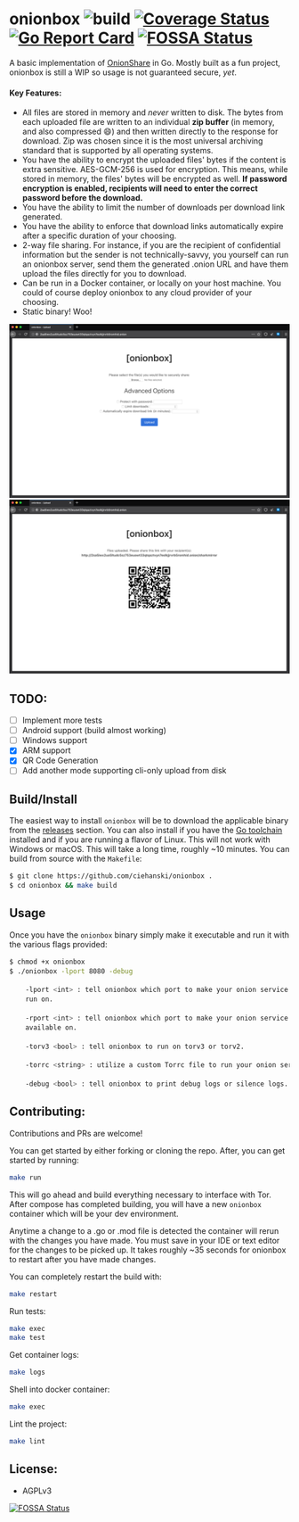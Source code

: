 # onionbox ![build](https://github.com/ciehanski/onionbox/workflows/build/badge.svg?branch=master) [![Coverage Status](https://coveralls.io/repos/github/ciehanski/onionbox/badge.svg?branch=master)](https://coveralls.io/github/ciehanski/onionbox?branch=master) [![Go Report Card](https://goreportcard.com/badge/github.com/ciehanski/onionbox)](https://goreportcard.com/report/github.com/ciehanski/onionbox) [![FOSSA Status](https://app.fossa.com/api/projects/git%2Bgithub.com%2Fciehanski%2Fonionbox.svg?type=shield)](https://app.fossa.com/projects/git%2Bgithub.com%2Fciehanski%2Fonionbox?ref=badge_shield)

A basic implementation of [OnionShare](https://github.com/micahflee/onionshare) in Go.
Mostly built as a fun project, onionbox is still a WIP so usage is not guaranteed secure, *yet*.

#### Key Features:
- All files are stored in memory and *never* written to disk. The bytes from
each uploaded file are written to an individual **zip buffer** (in memory, and also compressed 😄) and then written directly
to the response for download. Zip was chosen since it is the most universal archiving
standard that is supported by all operating systems.
- You have the ability to encrypt the uploaded files' bytes if
the content is extra sensitive. AES-GCM-256 is used for encryption. This means, while stored in memory, the files' bytes
will be encrypted as well. **If password encryption is enabled, recipients will need to enter the correct password 
before the download.**
- You have the ability to limit the number of downloads per download link
generated.
- You have the ability to enforce that download links automatically expire after a specific duration of your choosing.
- 2-way file sharing. For instance, if you are the recipient of confidential information 
but the sender is not technically-savvy, you yourself can run an onionbox server, send them the 
generated .onion URL and have them upload the files directly for you to download.
- Can be run in a Docker container, or locally on your host machine. You could
of course deploy onionbox to any cloud provider of your choosing.
- Static binary! Woo!

![onionbox Example-1](./.github/assets/homepage.png)
![onionbox Example-2](./.github/assets/upload_complete.png)

## TODO:
- [ ] Implement more tests
- [ ] Android support (build almost working)
- [ ] Windows support
- [x] ARM support
- [x] QR Code Generation
- [ ] Add another mode supporting cli-only upload from disk

## Build/Install

The easiest way to install `onionbox` will be to download the applicable binary
from the [releases](https://github.com/ciehanski/onionbox/releases) section. You can also install if you have the [Go toolchain](https://golang.org/dl/)
installed and if you are running a flavor of Linux. This will not work with Windows or macOS. This will take a long time, roughly ~10 minutes. You can build from source with the `Makefile`:

```bash
$ git clone https://github.com/ciehanski/onionbox .
$ cd onionbox && make build
```

## Usage

Once you have the `onionbox` binary simply make it executable and run it with the various flags
provided:

```bash
$ chmod +x onionbox
$ ./onionbox -lport 8080 -debug

    -lport <int> : tell onionbox which port to make your onion service locally
    run on.

    -rport <int> : tell onionbox which port to make your onion service remotely
    available on.

    -torv3 <bool> : tell onionbox to run on torv3 or torv2.

    -torrc <string> : utilize a custom Torrc file to run your onion service.

    -debug <bool> : tell onionbox to print debug logs or silence logs.
```

## Contributing:

Contributions and PRs are welcome!

You can get started by either forking or cloning the repo. After, you can get started
by running:

```bash
make run
```

This will go ahead and build everything necessary to interface with Tor. After compose
has completed building, you will have a new `onionbox` container which will be your
dev environment.

Anytime a change to a .go or .mod file is detected the container will rerun with
the changes you have made. You must save in your IDE or text editor for the 
changes to be picked up. It takes roughly ~35 seconds for onionbox to restart after 
you have made changes.

You can completely restart the build with:
```bash
make restart
```

Run tests:
```bash
make exec
make test
```

Get container logs:
```bash
make logs
```

Shell into docker container:
```bash
make exec
```

Lint the project:
```bash
make lint
```

## License:
- AGPLv3

[![FOSSA Status](https://app.fossa.com/api/projects/git%2Bgithub.com%2Fciehanski%2Fonionbox.svg?type=large)](https://app.fossa.com/projects/git%2Bgithub.com%2Fciehanski%2Fonionbox?ref=badge_large)

